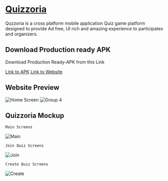 <h1><a href="https://quizzoria.pythonanywhere.com/">Quizzoria</a></h1>

Quzzoria is a cross platform mobile application Quiz game platform designed to provide Ad free, UI rich and amazing experience to participates and organizers. 

## Download Production ready APK

Download Production Ready-APK from this Link

[Link to APK](https://quizzoria.pythonanywhere.com/Sample/APK? "Quizzoria APK")
[Link to Website](https://quizzoria.pythonanywhere.com/ "Quizzoria")

## Website Preview

![Home Screen](https://user-images.githubusercontent.com/64589033/131053050-9492063e-d0ee-4cc6-b109-ca77bd2a6742.png)
![Group 4](https://user-images.githubusercontent.com/64589033/131053179-09d79ca6-3a72-4c76-bd62-fe94b51464f5.png)

## Quizzoria Mockup
```
Main Screens
```
![Main](https://user-images.githubusercontent.com/64589033/131053651-e10c77e5-144e-4cfc-8ac7-53bbae99e00c.png)
```
Join Quiz Screens
```
![Join](https://user-images.githubusercontent.com/64589033/131053656-65fe0ce2-8dad-4ee7-8a3f-780fa9504085.png)
```
Create Quiz Screens
```
![Create](https://user-images.githubusercontent.com/64589033/131053663-474855b4-bea4-489a-bbcc-7a45303aa22f.png)



